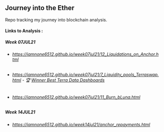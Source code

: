 ## Journey into the Ether

Repo tracking my journey into blockchain analysis. 

#### Links to Analysis : 

##### Week 07JUL21
* ###### <https://iamnone6512.github.io/week07jul21/12_Liquidations_on_Anchor.html> 
* ###### <https://iamnone6512.github.io/week07jul21/7_Liquidity_pools_Terraswap.html>  -  🏆 [Winner Best Terra Data Dashboards](https://blog.flipsidecrypto.com/best-terra-datadashboard-july-12/) 
* ###### <https://iamnone6512.github.io/week07jul21/11_Burn_bLuna.html>   

##### Week 14JUL21
* ###### <https://iamnone6512.github.io/week14jul21/anchor_repayments.html> 
